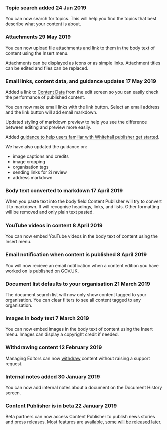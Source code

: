 ### Topic search added <span class="govuk-caption-m">24 Jun 2019</span>
You can now search for topics. This will help you find the topics that best describe what your content is about.

### Attachments <span class="govuk-caption-m">29 May 2019</span>
You can now upload file attachments and link to them in the body text of content using the Insert menu.

Attachments can be displayed as icons or as simple links. Attachment titles can be edited and files can be replaced.

### Email links, content data, and guidance updates <span class="govuk-caption-m">17 May 2019</span>
Added a link to [Content Data](https://content-data.publishing.service.gov.uk/content) from the edit screen so you can easily check the performance of published content.

You can now make email links with the link button. Select an email address and the link button will add email markdown.

Updated styling of markdown preview to help you see the difference between editing and preview more easily.

Added [guidance to help users familiar with Whitehall publisher get started](/how-to-use-publisher).

We have also updated the guidance on:

- image captions and credits
- image cropping
- organisation tags
- sending links for 2i review
- address markdown

### Body text converted to markdown <span class="govuk-caption-m">17 April 2019</span>
When you paste text into the body field Content Publisher will try to convert it to markdown. It will recognise headings, links, and lists. Other formatting will be removed and only plain text pasted.

### YouTube videos in content <span class="govuk-caption-m">8 April 2019</span>
You can now embed YouTube videos in the body text of content using the Insert menu.

### Email notification when content is published <span class="govuk-caption-m">8 April 2019</span>
You will now recieve an email notification when a content edition you have worked on is published on GOV.UK.

### Document list defaults to your organisation <span class="govuk-caption-m">21 March 2019</span>
The document search list will now only show content tagged to your organisation. You can clear filters to see all content tagged to any organisation.

### Images in body text <span class="govuk-caption-m">7 March 2019</span>
You can now embed images in the body text of content using the Insert menu. Images can display a copyright credit if needed.

### Withdrawing content <span class="govuk-caption-m">12 February 2019</span>
Managing Editors can now [withdraw](https://www.gov.uk/guidance/content-design/gov-uk-content-retention-and-withdrawal-archiving-policy) content without raising a support request.

### Internal notes added <span class="govuk-caption-m">30 January 2019</span>
You can now add internal notes about a document on the Document History screen.

### Content Publisher is in beta <span class="govuk-caption-m">22 January 2019</span>
Beta partners can now access Content Publisher to publish news stories and press releases. Most features are available, [some will be released later](/beta-capabilities).
